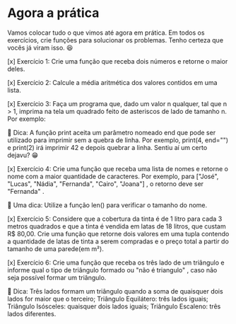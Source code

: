# Agora a prática

Vamos colocar tudo o que vimos até agora em prática. Em todos os exercícios, crie funções para solucionar os problemas. Tenho certeza que vocês já viram isso. 😆

[x] Exercício 1: Crie uma função que receba dois números e retorne o maior deles.

[x] Exercício 2: Calcule a média aritmética dos valores contidos em uma lista.

[x] Exercício 3: Faça um programa que, dado um valor n qualquer, tal que n > 1, imprima na tela um quadrado feito de asteriscos de lado de tamanho n. Por exemplo:

🦜 Dica: A função print aceita um parâmetro nomeado end que pode ser utilizado para imprimir sem a quebra de linha. Por exemplo, print(4, end="") e print(2) irá imprimir 42 e depois quebrar a linha.
Sentiu aí um certo dejavu? 😁

[x] Exercício 4: Crie uma função que receba uma lista de nomes e retorne o nome com a maior quantidade de caracteres. Por exemplo, para ["José", "Lucas", "Nádia", "Fernanda", "Cairo", "Joana"] , o retorno deve ser "Fernanda" .

🦜 Uma dica: Utilize a função len() para verificar o tamanho do nome.

[x] Exercício 5: Considere que a cobertura da tinta é de 1 litro para cada 3 metros quadrados e que a tinta é vendida em latas de 18 litros, que custam R$ 80,00. Crie uma função que retorne dois valores em uma tupla contendo a quantidade de latas de tinta a serem compradas e o preço total a partir do tamanho de uma parede(em m²).

[x] Exercício 6: Crie uma função que receba os três lado de um triângulo e informe qual o tipo de triângulo formado ou "não é triangulo" , caso não seja possível formar um triângulo.

🦜 Dica:
  Três lados formam um triângulo quando a soma de quaisquer dois lados for maior que o terceiro;
  Triângulo Equilátero: três lados iguais;
  Triângulo Isósceles: quaisquer dois lados iguais;
  Triângulo Escaleno: três lados diferentes.